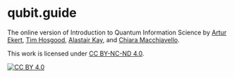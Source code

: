 # qubit.guide

The online version of Introduction to Quantum Information Science by [Artur Ekert](), [Tim Hosgood](), [Alastair Kay](), and [Chiara Macchiavello]().

This work is licensed under [CC BY-NC-ND 4.0](cc-by-nc-nd).

[![CC BY 4.0][cc-by-nc-nd-image]](cc-by-nc-nd)

[cc-by-nc-nd]: https://creativecommons.org/licenses/by-nc-nd/4.0/
[cc-by-nc-nd-image]: https://i.creativecommons.org/l/by-nc-nd/4.0/80x15.png
